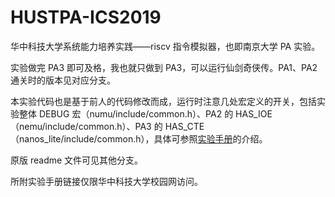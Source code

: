 # HUSTPA-ICS2019

华中科技大学系统能力培养实践——riscv 指令模拟器，也即南京大学 PA 实验。

实验做完 PA3 即可及格，我也就只做到 PA3，可以运行仙剑奇侠传。PA1、PA2 通关时的版本见对应分支。

本实验代码也是基于前人的代码修改而成，运行时注意几处宏定义的开关，包括实验整体 DEBUG 宏（numu/include/common.h）、PA2 的 HAS_IOE（nemu/include/common.h）、PA3 的 HAS_CTE（nanos_lite/include/common.h），具体可参照[实验手册](https://course.cunok.cn/pa/doc2019/)的介绍。

原版 readme 文件可见其他分支。

所附实验手册链接仅限华中科技大学校园网访问。
